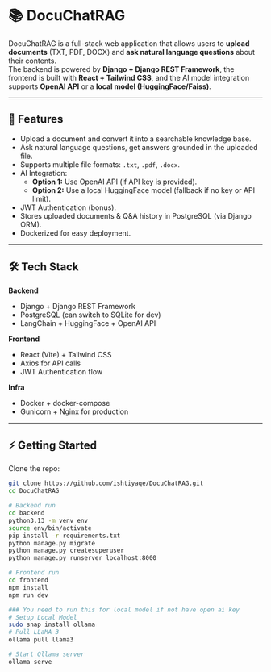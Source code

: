 # 📚 DocuChatRAG

DocuChatRAG is a full-stack web application that allows users to **upload documents** (TXT, PDF, DOCX) and **ask natural language questions** about their contents.  
The backend is powered by **Django + Django REST Framework**, the frontend is built with **React + Tailwind CSS**, and the AI model integration supports **OpenAI API** or a **local model (HuggingFace/Faiss)**.

---

## 🚀 Features
- Upload a document and convert it into a searchable knowledge base.
- Ask natural language questions, get answers grounded in the uploaded file.
- Supports multiple file formats: `.txt`, `.pdf`, `.docx`.
- AI Integration:
  - **Option 1:** Use OpenAI API (if API key is provided).
  - **Option 2:** Use a local HuggingFace model (fallback if no key or API limit).
- JWT Authentication (bonus).
- Stores uploaded documents & Q&A history in PostgreSQL (via Django ORM).
- Dockerized for easy deployment.

---

## 🛠️ Tech Stack
**Backend**
- Django + Django REST Framework
- PostgreSQL (can switch to SQLite for dev)
- LangChain + HuggingFace + OpenAI API

**Frontend**
- React (Vite) + Tailwind CSS
- Axios for API calls
- JWT Authentication flow

**Infra**
- Docker + docker-compose
- Gunicorn + Nginx for production

---

## ⚡ Getting Started 
Clone the repo:  
```bash
git clone https://github.com/ishtiyaqe/DocuChatRAG.git
cd DocuChatRAG

# Backend run
cd backend
python3.13 -m venv env
source env/bin/activate
pip install -r requirements.txt
python manage.py migrate
python manage.py createsuperuser
python manage.py runserver localhost:8000

# Frontend run
cd frontend
npm install
npm run dev

### You need to run this for local model if not have open ai key
# Setup Local Model
sudo snap install ollama
# Pull LLaMA 3
ollama pull llama3

# Start Ollama server
ollama serve
